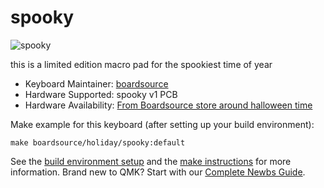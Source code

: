 # spooky

![spooky](https://i.imgur.com/qAeA66wl.jpg)

this is a limited edition macro pad for the spookiest time of year

* Keyboard Maintainer: [boardsource](https://github.com/boardsource)
* Hardware Supported: spooky v1 PCB
* Hardware Availability: [From Boardsource store around halloween time](https://boardsource.xyz/store/5f783f6da2c1b43e37ca0795)

Make example for this keyboard (after setting up your build environment):

    make boardsource/holiday/spooky:default

See the [build environment setup](https://docs.qmk.fm/#/getting_started_build_tools) and the [make instructions](https://docs.qmk.fm/#/getting_started_make_guide) for more information. Brand new to QMK? Start with our [Complete Newbs Guide](https://docs.qmk.fm/#/newbs).
